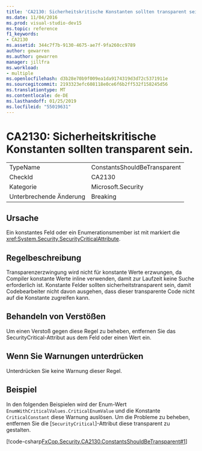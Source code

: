 ```yaml
---
title: 'CA2130: Sicherheitskritische Konstanten sollten transparent sein.'
ms.date: 11/04/2016
ms.prod: visual-studio-dev15
ms.topic: reference
f1_keywords:
- CA2130
ms.assetid: 344c7f7b-9130-4675-ae7f-9fa260cc9789
author: gewarren
ms.author: gewarren
manager: jillfra
ms.workload:
- multiple
ms.openlocfilehash: d3b28e70b9f009ea1da9174319d3d72c5371911e
ms.sourcegitcommit: 2193323efc608118e0ce6f6b2ff532f158245d56
ms.translationtype: MT
ms.contentlocale: de-DE
ms.lasthandoff: 01/25/2019
ms.locfileid: "55019631"
---
```

# <a name="ca2130-security-critical-constants-should-be-transparent"></a>CA2130: Sicherheitskritische Konstanten sollten transparent sein.

|||
|-|-|
|TypeName|ConstantsShouldBeTransparent|
|CheckId|CA2130|
|Kategorie|Microsoft.Security|
|Unterbrechende Änderung|Breaking|

## <a name="cause"></a>Ursache
 Ein konstantes Feld oder ein Enumerationsmember ist mit markiert die <xref:System.Security.SecurityCriticalAttribute>.

## <a name="rule-description"></a>Regelbeschreibung
 Transparenzerzwingung wird nicht für konstante Werte erzwungen, da Compiler konstante Werte inline verwenden, damit zur Laufzeit keine Suche erforderlich ist. Konstante Felder sollten sicherheitstransparent sein, damit Codebearbeiter nicht davon ausgehen, dass dieser transparente Code nicht auf die Konstante zugreifen kann.

## <a name="how-to-fix-violations"></a>Behandeln von Verstößen
 Um einen Verstoß gegen diese Regel zu beheben, entfernen Sie das SecurityCritical-Attribut aus dem Feld oder einen Wert ein.

## <a name="when-to-suppress-warnings"></a>Wenn Sie Warnungen unterdrücken
 Unterdrücken Sie keine Warnung dieser Regel.

## <a name="example"></a>Beispiel
 In den folgenden Beispielen wird der Enum-Wert `EnumWithCriticalValues.CriticalEnumValue` und die Konstante `CriticalConstant` diese Warnung auslösen. Um die Probleme zu beheben, entfernen Sie die [`SecurityCritical`]-Attribut diese transparent zu gestalten.

 [!code-csharp[FxCop.Security.CA2130.ConstantsShouldBeTransparent#1](../code-quality/codesnippet/CSharp/ca2130-security-critical-constants-should-be-transparent_1.cs)]